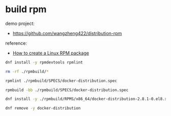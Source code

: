 # build rpm

demo project:
- https://github.com/wangzheng422/distribution-rpm

reference:
- [How to create a Linux RPM package](https://www.redhat.com/sysadmin/create-rpm-package)

```bash
dnf install -y rpmdevtools rpmlint

rm -rf ./rpmbuild/*

rpmlint ./rpmbuild/SPECS/docker-distribution.spec

rpmbuild -bb ./rpmbuild/SPECS/docker-distribution.spec

dnf install -y ./rpmbuild/RPMS/x86_64/docker-distribution-2.8.1-0.el8.x86_64.rpm

dnf remove -y docker-distribution

```

